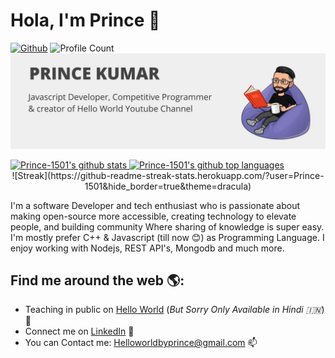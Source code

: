 # Hola, I'm Prince 👋
[![Github](https://img.shields.io/github/followers/Prince-1501?label=Follow&style=social)](https://github.com/Prince-1501)
![Profile Count](https://komarev.com/ghpvc/?username=Prince-1501) 
![github](https://github.com/Prince-1501/Prince-1501/blob/master/princekumar.jpg)



<a href="https://github.com/Prince-1501">
  <img height="180em" src="https://github-readme-stats.vercel.app/api?username=Prince-1501&show_icons=true&theme=merko&count_private=true" alt="Prince-1501's github stats" />
  <img height="180em" src="https://github-readme-stats.vercel.app/api/top-langs/?username=Prince-1501&theme=merko&layout=compact" alt="Prince-1501's github top languages" />
</a>
<br/>

<div align="center">
![Streak](https://github-readme-streak-stats.herokuapp.com/?user=Prince-1501&hide_border=true&theme=dracula)
</div>

I'm a software Developer and tech enthusiast who is passionate about making open-source more accessible, creating technology to elevate people, 
and building community Where sharing of knowledge is super easy. I'm mostly prefer C++ & Javascript (till now 😊) as Programming Language. 
I enjoy working with Nodejs, REST API's, Mongodb and much more.

## Find me around the web 🌎:
- Teaching in public on <a href="https://www.youtube.com/channel/UCbW63uLlDnsL7l992Z9nF_Q">Hello World</a> (<i>But Sorry Only Available in Hindi 🇮🇳</i>)🔔
- Connect me on <a href="https://www.linkedin.com/in/iamprince/">LinkedIn</a> 💼
- You can Contact me: Helloworldbyprince@gmail.com 📫
